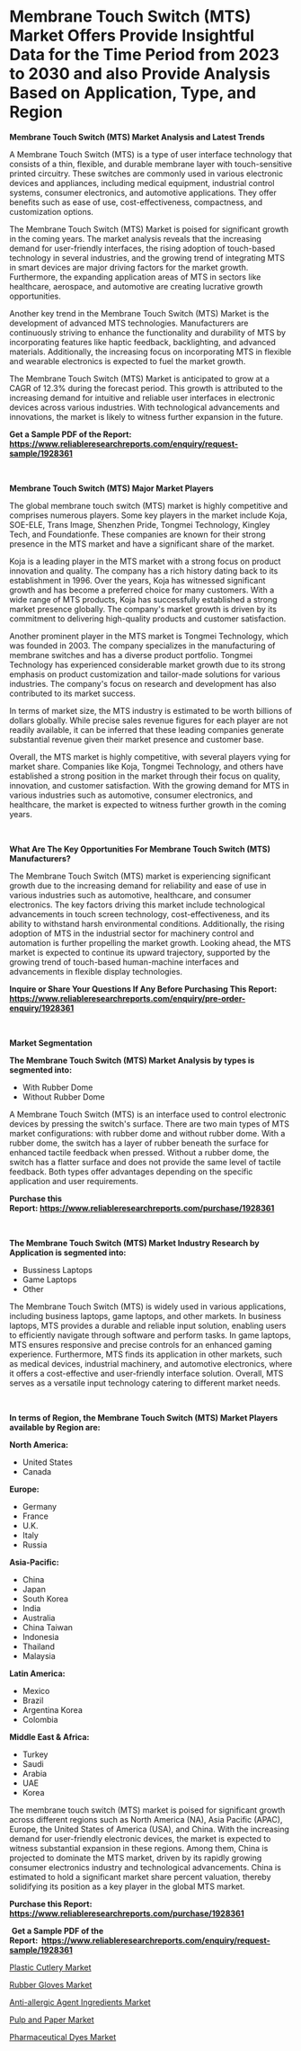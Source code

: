 <p><h1>Membrane Touch Switch (MTS) Market Offers Provide Insightful Data for the Time Period from 2023 to 2030 and also Provide Analysis Based on Application, Type, and Region</h1></p><p><strong>Membrane Touch Switch (MTS) Market Analysis and Latest Trends</strong></p>
<p><p>A Membrane Touch Switch (MTS) is a type of user interface technology that consists of a thin, flexible, and durable membrane layer with touch-sensitive printed circuitry. These switches are commonly used in various electronic devices and appliances, including medical equipment, industrial control systems, consumer electronics, and automotive applications. They offer benefits such as ease of use, cost-effectiveness, compactness, and customization options.</p><p>The Membrane Touch Switch (MTS) Market is poised for significant growth in the coming years. The market analysis reveals that the increasing demand for user-friendly interfaces, the rising adoption of touch-based technology in several industries, and the growing trend of integrating MTS in smart devices are major driving factors for the market growth. Furthermore, the expanding application areas of MTS in sectors like healthcare, aerospace, and automotive are creating lucrative growth opportunities.</p><p>Another key trend in the Membrane Touch Switch (MTS) Market is the development of advanced MTS technologies. Manufacturers are continuously striving to enhance the functionality and durability of MTS by incorporating features like haptic feedback, backlighting, and advanced materials. Additionally, the increasing focus on incorporating MTS in flexible and wearable electronics is expected to fuel the market growth.</p><p>The Membrane Touch Switch (MTS) Market is anticipated to grow at a CAGR of 12.3% during the forecast period. This growth is attributed to the increasing demand for intuitive and reliable user interfaces in electronic devices across various industries. With technological advancements and innovations, the market is likely to witness further expansion in the future.</p></p>
<p><strong>Get a Sample PDF of the Report:&nbsp; <a href="https://www.reliableresearchreports.com/enquiry/request-sample/1928361">https://www.reliableresearchreports.com/enquiry/request-sample/1928361</a></strong></p>
<p>&nbsp;</p>
<p><strong>Membrane Touch Switch (MTS) Major Market Players</strong></p>
<p><p>The global membrane touch switch (MTS) market is highly competitive and comprises numerous players. Some key players in the market include Koja, SOE-ELE, Trans Image, Shenzhen Pride, Tongmei Technology, Kingley Tech, and Foundationfe. These companies are known for their strong presence in the MTS market and have a significant share of the market.</p><p>Koja is a leading player in the MTS market with a strong focus on product innovation and quality. The company has a rich history dating back to its establishment in 1996. Over the years, Koja has witnessed significant growth and has become a preferred choice for many customers. With a wide range of MTS products, Koja has successfully established a strong market presence globally. The company's market growth is driven by its commitment to delivering high-quality products and customer satisfaction.</p><p>Another prominent player in the MTS market is Tongmei Technology, which was founded in 2003. The company specializes in the manufacturing of membrane switches and has a diverse product portfolio. Tongmei Technology has experienced considerable market growth due to its strong emphasis on product customization and tailor-made solutions for various industries. The company's focus on research and development has also contributed to its market success.</p><p>In terms of market size, the MTS industry is estimated to be worth billions of dollars globally. While precise sales revenue figures for each player are not readily available, it can be inferred that these leading companies generate substantial revenue given their market presence and customer base.</p><p>Overall, the MTS market is highly competitive, with several players vying for market share. Companies like Koja, Tongmei Technology, and others have established a strong position in the market through their focus on quality, innovation, and customer satisfaction. With the growing demand for MTS in various industries such as automotive, consumer electronics, and healthcare, the market is expected to witness further growth in the coming years.</p></p>
<p>&nbsp;</p>
<p><strong>What Are The Key Opportunities For Membrane Touch Switch (MTS) Manufacturers?</strong></p>
<p><p>The Membrane Touch Switch (MTS) market is experiencing significant growth due to the increasing demand for reliability and ease of use in various industries such as automotive, healthcare, and consumer electronics. The key factors driving this market include technological advancements in touch screen technology, cost-effectiveness, and its ability to withstand harsh environmental conditions. Additionally, the rising adoption of MTS in the industrial sector for machinery control and automation is further propelling the market growth. Looking ahead, the MTS market is expected to continue its upward trajectory, supported by the growing trend of touch-based human-machine interfaces and advancements in flexible display technologies.</p></p>
<p><strong>Inquire or Share Your Questions If Any Before Purchasing This Report: <a href="https://www.reliableresearchreports.com/enquiry/pre-order-enquiry/1928361">https://www.reliableresearchreports.com/enquiry/pre-order-enquiry/1928361</a></strong></p>
<p>&nbsp;</p>
<p><strong>Market Segmentation</strong></p>
<p><strong>The Membrane Touch Switch (MTS) Market Analysis by types is segmented into:</strong></p>
<p><ul><li>With Rubber Dome</li><li>Without Rubber Dome</li></ul></p>
<p><p>A Membrane Touch Switch (MTS) is an interface used to control electronic devices by pressing the switch's surface. There are two main types of MTS market configurations: with rubber dome and without rubber dome. With a rubber dome, the switch has a layer of rubber beneath the surface for enhanced tactile feedback when pressed. Without a rubber dome, the switch has a flatter surface and does not provide the same level of tactile feedback. Both types offer advantages depending on the specific application and user requirements.</p></p>
<p><strong>Purchase this Report:&nbsp;<a href="https://www.reliableresearchreports.com/purchase/1928361">https://www.reliableresearchreports.com/purchase/1928361</a></strong></p>
<p>&nbsp;</p>
<p><strong>The Membrane Touch Switch (MTS) Market Industry Research by Application is segmented into:</strong></p>
<p><ul><li>Bussiness Laptops</li><li>Game Laptops</li><li>Other</li></ul></p>
<p><p>The Membrane Touch Switch (MTS) is widely used in various applications, including business laptops, game laptops, and other markets. In business laptops, MTS provides a durable and reliable input solution, enabling users to efficiently navigate through software and perform tasks. In game laptops, MTS ensures responsive and precise controls for an enhanced gaming experience. Furthermore, MTS finds its application in other markets, such as medical devices, industrial machinery, and automotive electronics, where it offers a cost-effective and user-friendly interface solution. Overall, MTS serves as a versatile input technology catering to different market needs.</p></p>
<p>&nbsp;</p>
<p><strong>In terms of Region, the Membrane Touch Switch (MTS) Market Players available by Region are:</strong></p>
<p>
    <p> <strong> North America: </strong>
        <ul>
            <li>United States</li>
            <li>Canada</li>
        </ul>
        </p> 
    <p> <strong> Europe: </strong>
        <ul>
            <li>Germany</li>
            <li>France</li>
            <li>U.K.</li>
            <li>Italy</li>
            <li>Russia</li>
        </ul>
        </p> 
    <p> <strong> Asia-Pacific: </strong>
        <ul>
            <li>China</li>
            <li>Japan</li>
            <li>South Korea</li>
            <li>India</li>
            <li>Australia</li>
            <li>China Taiwan</li>
            <li>Indonesia</li>
            <li>Thailand</li>
            <li>Malaysia</li>
        </ul>
        </p> 
    <p> <strong> Latin America: </strong>
        <ul>
            <li>Mexico</li>
            <li>Brazil</li>
            <li>Argentina Korea</li>
            <li>Colombia</li>
        </ul>
        </p> 
    <p> <strong> Middle East & Africa: </strong>
        <ul>
            <li>Turkey</li>
            <li>Saudi</li>
            <li>Arabia</li>
            <li>UAE</li>
            <li>Korea</li>
        </ul>
    </p>
    </p>
<p><p>The membrane touch switch (MTS) market is poised for significant growth across different regions such as North America (NA), Asia Pacific (APAC), Europe, the United States of America (USA), and China. With the increasing demand for user-friendly electronic devices, the market is expected to witness substantial expansion in these regions. Among them, China is projected to dominate the MTS market, driven by its rapidly growing consumer electronics industry and technological advancements. China is estimated to hold a significant market share percent valuation, thereby solidifying its position as a key player in the global MTS market.</p></p>
<p><strong>Purchase this Report: <a href="https://www.reliableresearchreports.com/purchase/1928361">https://www.reliableresearchreports.com/purchase/1928361</a></strong></p>
<p>&nbsp;<strong>Get a Sample PDF of the Report:&nbsp;&nbsp;<a href="https://www.reliableresearchreports.com/enquiry/request-sample/1928361">https://www.reliableresearchreports.com/enquiry/request-sample/1928361</a></strong></p>
<p><strong></strong></p>
<p><p><a href="https://www.linkedin.com/pulse/plastic-cutlery-market-research-report-provides-thorough-fgoxe/">Plastic Cutlery Market</a></p><p><a href="https://www.linkedin.com/pulse/rubber-gloves-market-research-report-unlocks-analysis-financial-9c3ge/">Rubber Gloves Market</a></p><p><a href="https://github.com/CliffMedina6/Market-Research-Report-List-1/blob/main/anti-allergic-agent-ingredients-market.md">Anti-allergic Agent Ingredients Market</a></p><p><a href="https://medium.com/@candiceveum/pulp-and-paper-market-analysis-and-sze-forecasted-for-period-from-2023-to-2030-e452bb8126af">Pulp and Paper Market</a></p><p><a href="https://github.com/PeterParrish5/Market-Research-Report-List-1/blob/main/pharmaceutical-dyes-market.md">Pharmaceutical Dyes Market</a></p></p>